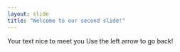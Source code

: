 ```yaml
---
layout: slide
title: "Welcome to our second slide!"
---
```

Your text nice to meet you
Use the left arrow to go back!
